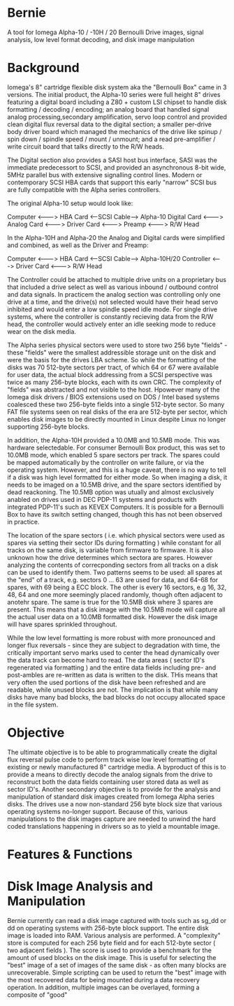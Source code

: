 # Bernie
A tool for Iomega Alpha-10 / -10H / 20 Bernoulli Drive images, signal analysis, low level format decoding, and disk image manipulation

# Background
Iomega's 8" cartridge flexible disk system aka the "Bernoulli Box" came in 3 versions.   The initial product, the Alpha-10 series were full height 8" drives featuring a digital board including a Z80 + custom LSI chipset to handle disk formatting / decoding / encoding; an analog board that handled signal analog processing,secondary amplification, servo loop control and provided clean digital flux reversal data to the digital section; a smaller per-drive body driver board which managed the mechanics of the drive like spinup / spin down / spindle speed / mount / unmount; and a read pre-amplifier / write circuit board that talks directly to the R/W heads.

The Digital section also provides a SASI host bus interface, SASI was the immediate predecessort to SCSI, and provided an asynchronous 8-bit wide, 5MHz parallel bus with extensive signalling control lines.  Modern or contemporary SCSI HBA cards that support this early "narrow" SCSI bus are fully compatible with the Alpha series controllers.

The original Alpha-10 setup would look like:

Computer <---> HBA Card <--SCSI Cable--> Alpha-10 Digital Card <---> Analog Card <---> Driver Card <---> Preamp <---> R/W Head

In the Alpha-10H and Alpha-20 the Analog and Digital cards were simplified and combined, as well as the Driver and Preamp:

Computer <---> HBA Card <--SCSI Cable--> Alpha-10H/20 Controller <---> Driver Card <---> R/W Head

The Controller could be attached to multiple drive units on a proprietary bus that included a drive select as well as various inbound / outbound control and data signals.   In practicem the analog section was controlling only one drive at a time, and the drive(s) not selected would have their head servo inhibited and would enter a low spindle speed idle mode.   For single drive systems, where the controller is constantly recieving data from the R/W head, the controller would actively enter an idle seeking mode to reduce wear on the disk media.

The Alpha series physical sectors were used to store two 256 byte "fields" - these "fields" were the smallest addressible storage unit on the disk and were the basis for the drives LBA scheme.   So while the formatting of the disks was 70 512-byte sectors per tract, of which 64 or 67 were available for user data, the actual block addressing from a SCSI perspective was twice as many 256-byte blocks, each with its own CRC.   The complexity of "fields" was abstracted and not visible to the host.   Hpowever many of the Iomega disk drivers / BIOS extensions used on DOS / Intel based systems coalesced these two 256-byte fields into a single 512-byte sector.   So many FAT file systems seen on real disks of the era are 512-byte per sector, which enables disk images to be directly mounted in Linux despite Linux no longer supporting 256-byte blocks.   

In addition, the Alpha-10H provided a 10.0MB and 10.5MB mode.  This was hardware selectedable.   For consumer Bernoulli Box product, this was set to 10.0MB mode, which enabled 5 spare sectors per track.   The spares could be mapped automatically by the controller on write failure, or via the operating system.  However, and this is a huge caveat, there is no way to tell if a disk was high level formatted for either mode.  So when imaging a disk, it needs to be imaged on a 10.5MB drive, and the spare sectors identified by dead reackoning.   The 10.5MB option was utually and almost exclusively anabled on drives used in DEC PDP-11 systems and products with integrated PDP-11's such as KEVEX Computers.  It is possible for a Bernoulli Box to have its switch setting changed, though this has not been observed in practice.

The location of the spare sectors ( i.e. which physical sectors were used as spares via setting their sector IDs during formatting ) while constant for all tracks on the same disk, is variable from firmware to firmware.  It is also unknown how the drive determines which sectora are spares.   However analyzing the contents of correcponding sectors from all tracks on a disk can be used to identify them.   Two patterns seems to be used: all spares at the "end" of a track, e.g. sectors 0 ... 63 are used for data, and 64-68 for spares, with 69 being a ECC block.   The other is every 16 sectors, e.g 16, 32, 48, 64 and one more seemingly placed randomly, though often adjacent to anotehr spare.  The same is true for the 10.5MB disk where 3 spares are present.   This means that a disk image with the 10.5MB mode will capture all the actual user data on a 10.0MB formatted disk.  However the disk image will have spares sprinkled throughout.

While the low level formatting is more robust with more pronounced and longer flux reversals - since they are subject to degradation with time, the critically important servo marks used to center the head dynamically over the data track can become hard to read.  The data areas ( sector ID's regenerated via formatting ) and the entire data fields including pre- and post-ambles are re-written as data is written to the disk.   THis means that very often the used portions of the disk have been refreshed and are readable, while unused blocks are not.   The implication is that while many disks have many bad blocks, the bad blocks do not occupy allocated space in the file system.    


# Objective
The ultimate objective is to be able to programmatically create the digital flux reversal pulse code to perform track wise low level formatting of existing or newly manufactured 8" cartridge media. A byproduct of this is to provide a means to directly decode the analog signals from the drive to reconstruct both the data fields containing user stored data as well as sector ID's.  Another secondary objective is to provide for the analysis and manipulation of standard disk images created from Iomega Alpha series disks.  The drives use a now non-standard 256 byte block size that various operating systems no-longer support.   Because of this, various manipulations to the disk images capture are needed to unwind the hard coded translations happening in drivers so as to yield a mountable image.    

# Features & Functions

# Disk Image Analysis and Manipulation

Bernie currently can read a disk image captured with tools such as sg_dd or dd on operating systems with 256-byte block support.   The entire disk image is loaded into RAM.  Various analysis are performed.  A "complexity" store is computed for each 256 byte field and for each 512-byte sector ( two adjacent fields ).  The score is used to provide a benchmark for the amount of used blocks on the disk image.   This is useful for selecting the "best" image of a set of images of the same disk - as often many blocks are unrecoverable.  Simple scripting can be used to return the "best" image with the most recovered data for being mounted during a data recovery operation.   In addition, multiple images can be overlayed, forming a composite of "good" 





